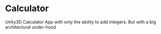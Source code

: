 # Calculator
Unity3D Calculator App with only the ability to add integers. But with a big architectural under-hood
